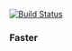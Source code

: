 [![Build Status](https://travis-ci.org/daten-io/faster.svg?branch=master)](https://travis-ci.org/daten-io/faster)

### Faster
